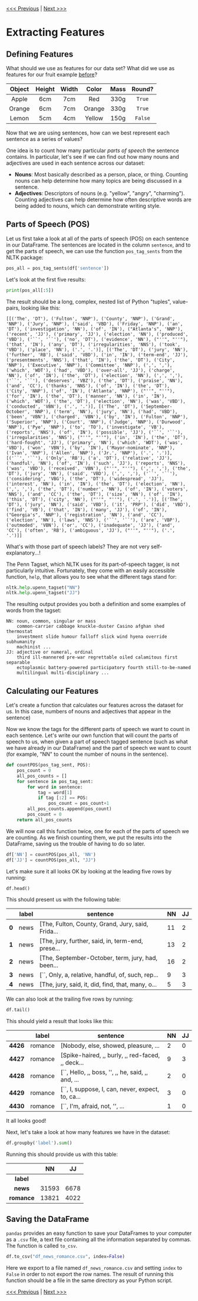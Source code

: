 [<<< Previous](04-data.md) | [Next >>>](06-supervised.md)

# Extracting Features

## Defining Features

What should we use as features for our data set? What did we use as features for our fruit example [before](03-classification.md)?

| Object | Height | Width | Color  | Mass | Round?
| :--:   | :--:   | :--:  | :--:   | :--: | :--:
| Apple  | 6cm    | 7cm   | Red    | 330g | `True`
| Orange | 6cm    | 7cm   | Orange | 330g | `True`
| Lemon  | 5cm    | 4cm   | Yellow | 150g | `False`

Now that we are using sentences, how can we best represent each sentence as a series of values?

One idea is to count how many particular _parts of speech_ the sentence contains. In particular, let's see if we can find out how many nouns and adjectives are used in each sentence across our dataset:

- **Nouns**: Most basically described as a person, place, or thing. Counting nouns can help determine how many topics are being discussed in a sentence.
- **Adjectives**: Descriptors of nouns (e.g. "yellow", "angry", "charming"). Counting adjectives can help determine how often descriptive words are being added to nouns, which can demonstrate writing style.

## Parts of Speech (POS)

Let us first take a look at all of the parts of speech (POS) on each sentence in our DataFrame. The sentences are located in the column `sentence`, and to get the parts of speech, we can use the function `pos_tag_sents` from the NLTK package:

```python
pos_all = pos_tag_sents(df['sentence'])
```

Let's look at the first five results:

```python
print(pos_all[:5])
```

The result should be a long, complex, nested list of Python "tuples", value-pairs, looking like this:

```
[[('The', 'DT'), ('Fulton', 'NNP'), ('County', 'NNP'), ('Grand', 'NNP'), ('Jury', 'NNP'), ('said', 'VBD'), ('Friday', 'NNP'), ('an', 'DT'), ('investigation', 'NN'), ('of', 'IN'), ("Atlanta's", 'NNP'), ('recent', 'JJ'), ('primary', 'JJ'), ('election', 'NN'), ('produced', 'VBD'), ('``', '``'), ('no', 'DT'), ('evidence', 'NN'), ("''", "''"), ('that', 'IN'), ('any', 'DT'), ('irregularities', 'NNS'), ('took', 'VBD'), ('place', 'NN'), ('.', '.')], [('The', 'DT'), ('jury', 'NN'), ('further', 'RB'), ('said', 'VBD'), ('in', 'IN'), ('term-end', 'JJ'), ('presentments', 'NNS'), ('that', 'IN'), ('the', 'DT'), ('City', 'NNP'), ('Executive', 'NNP'), ('Committee', 'NNP'), (',', ','), ('which', 'WDT'), ('had', 'VBD'), ('over-all', 'JJ'), ('charge', 'NN'), ('of', 'IN'), ('the', 'DT'), ('election', 'NN'), (',', ','), ('``', '``'), ('deserves', 'VBZ'), ('the', 'DT'), ('praise', 'NN'), ('and', 'CC'), ('thanks', 'NNS'), ('of', 'IN'), ('the', 'DT'), ('City', 'NNP'), ('of', 'IN'), ('Atlanta', 'NNP'), ("''", "''"), ('for', 'IN'), ('the', 'DT'), ('manner', 'NN'), ('in', 'IN'), ('which', 'WDT'), ('the', 'DT'), ('election', 'NN'), ('was', 'VBD'), ('conducted', 'VBN'), ('.', '.')], [('The', 'DT'), ('September-October', 'NNP'), ('term', 'NN'), ('jury', 'NN'), ('had', 'VBD'), ('been', 'VBN'), ('charged', 'VBN'), ('by', 'IN'), ('Fulton', 'NNP'), ('Superior', 'NNP'), ('Court', 'NNP'), ('Judge', 'NNP'), ('Durwood', 'NNP'), ('Pye', 'NNP'), ('to', 'TO'), ('investigate', 'VB'), ('reports', 'NNS'), ('of', 'IN'), ('possible', 'JJ'), ('``', '``'), ('irregularities', 'NNS'), ("''", "''"), ('in', 'IN'), ('the', 'DT'), ('hard-fought', 'JJ'), ('primary', 'NN'), ('which', 'WDT'), ('was', 'VBD'), ('won', 'VBN'), ('by', 'IN'), ('Mayor-nominate', 'NNP'), ('Ivan', 'NNP'), ('Allen', 'NNP'), ('Jr.', 'NNP'), ('.', '.')], [('``', '``'), ('Only', 'RB'), ('a', 'DT'), ('relative', 'JJ'), ('handful', 'NN'), ('of', 'IN'), ('such', 'JJ'), ('reports', 'NNS'), ('was', 'VBD'), ('received', 'VBN'), ("''", "''"), (',', ','), ('the', 'DT'), ('jury', 'NN'), ('said', 'VBD'), (',', ','), ('``', '``'), ('considering', 'VBG'), ('the', 'DT'), ('widespread', 'JJ'), ('interest', 'NN'), ('in', 'IN'), ('the', 'DT'), ('election', 'NN'), (',', ','), ('the', 'DT'), ('number', 'NN'), ('of', 'IN'), ('voters', 'NNS'), ('and', 'CC'), ('the', 'DT'), ('size', 'NN'), ('of', 'IN'), ('this', 'DT'), ('city', 'NN'), ("''", "''"), ('.', '.')], [('The', 'DT'), ('jury', 'NN'), ('said', 'VBD'), ('it', 'PRP'), ('did', 'VBD'), ('find', 'VB'), ('that', 'IN'), ('many', 'JJ'), ('of', 'IN'), ("Georgia's", 'NNP'), ('registration', 'NN'), ('and', 'CC'), ('election', 'NN'), ('laws', 'NNS'), ('``', '``'), ('are', 'VBP'), ('outmoded', 'VBN'), ('or', 'CC'), ('inadequate', 'JJ'), ('and', 'CC'), ('often', 'RB'), ('ambiguous', 'JJ'), ("''", "''"), ('.', '.')]]
```

What's with those part of speech labels? They are not very self-explanatory...!

The Penn Tagset, which NLTK uses for its part-of-speech tagger, is not particularly intuitive. Fortunately, they come with an easily accessible function, `help`, that allows you to see what the different tags stand for:

```python
nltk.help.upenn_tagset("NN")
nltk.help.upenn_tagset("JJ")
```

The resulting output provides you both a definition and some examples of words from the tagset:

```
NN: noun, common, singular or mass
    common-carrier cabbage knuckle-duster Casino afghan shed thermostat
    investment slide humour falloff slick wind hyena override subhumanity
    machinist ...
JJ: adjective or numeral, ordinal
    third ill-mannered pre-war regrettable oiled calamitous first separable
    ectoplasmic battery-powered participatory fourth still-to-be-named
    multilingual multi-disciplinary ...
```

## Calculating our Features

Let's create a function that calculates our features across the dataset for us. In this case, numbers of nouns and adjectives that appear in the sentence)

Now we know the tags for the different parts of speech we want to count in each sentence. Let's write our own function that will count the parts of speech to us, when given a part of speech tagged sentence (such as what we have already in our DataFrame) and the part of speech we want to count (for example, "NN" to count the number of nouns in the sentence).

```python
def countPOS(pos_tag_sent, POS):
    pos_count = 0
    all_pos_counts = []
    for sentence in pos_tag_sent:
        for word in sentence:
            tag = word[1]
            if tag [:2] == POS:
                pos_count = pos_count+1
        all_pos_counts.append(pos_count)
        pos_count = 0
    return all_pos_counts
```

We will now call this function twice, one for each of the parts of speech we are counting. As we finish counting them, we put the results into the DataFrame, saving us the trouble of having to do so later.

```python
df['NN'] = countPOS(pos_all, 'NN')
df['JJ'] = countPOS(pos_all, "JJ")
```

Let's make sure it all looks OK by looking at the leading five rows by running:

```python
df.head()
```

This should present us with the following table:

|       | label | sentence                                          | NN  | JJ
| ---   | ---   | ---                                               | --- | ---
| **0** | news  | [The, Fulton, County, Grand, Jury, said, Frida... | 11  | 2
| **1** | news  | [The, jury, further, said, in, term-end, prese... | 13  | 2
| **2** | news  | [The, September-October, term, jury, had, been... | 16  | 2
| **3** | news  | [``, Only, a, relative, handful, of, such, rep... | 9   | 3
| **4** | news  | [The, jury, said, it, did, find, that, many, o... | 5   | 3

We can also look at the trailing five rows by running:

```python
df.tail()
```

This should yield a result that looks like this:

|          | label    | sentence                                           | NN  | JJ
| ---      | ---      | ---                                                | --- | ---
| **4426** | romance  |  [Nobody, else, showed, pleasure, ...              | 2   | 0
| **4427** | romance  |  [Spike-haired, ,, burly, ,, red-faced, ,, deck... | 9   | 3
| **4428** | romance  |  [``, Hello, ,, boss, '', ,, he, said, ,, and, ... | 2   | 0
| **4429** | romance  |  [``, I, suppose, I, can, never, expect, to, ca... | 3   | 0
| **4430** | romance  |  [``, I'm, afraid, not, '', ...                    | 1   | 0

It all looks good!

Next, let's take a look at how many features we have in the dataset:

```python
df.groupby('label').sum()
```

Running this should provide us with this table:

|             | NN    | JJ
| :---:       | :---: | :---:
| **label**   |       |
| **news**    | 31593 | 6678
| **romance** | 13821 | 4022

## Saving the DataFrame

`pandas` provides an easy function to save your DataFrames to your computer as a `.csv` file, a text file containing all the information separated by commas. The function is called `to_csv`.

```python
df.to_csv("df_news_romance.csv", index=False)
```

Here we export to a file named `df_news_romance.csv` and setting `index` to `False` in order to not export the row names. The result of running this function should be a file in the same directory as your Python script.

[<<< Previous](04-data.md) | [Next >>>](06-supervised.md)
